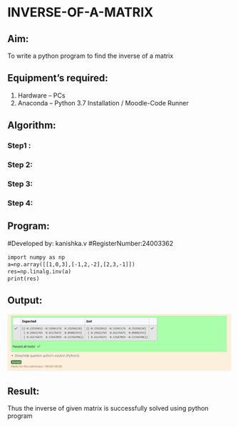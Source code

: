 # INVERSE-OF-A-MATRIX
## Aim:
To write a python program to find the inverse of a matrix
## Equipment’s required:
1. 	Hardware – PCs
2. 	Anaconda – Python 3.7 Installation / Moodle-Code Runner
## Algorithm:
### Step1 : 
### Step 2: 
### Step 3: 
### Step 4: 

## Program:

#Developed by: kanishka.v
#RegisterNumber:24003362

    import numpy as np
    a=np.array([[1,0,3],[-1,2,-2],[2,3,-1]])
    res=np.linalg.inv(a)
    print(res)
## Output:

![result](<Screenshot (44).png>)
## Result:
Thus the inverse of given matrix is successfully solved using python program

